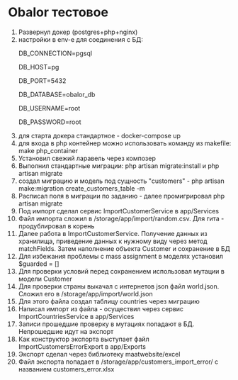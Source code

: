 <h1>Obalor тестовое</h1>
<p>
    <ol>
        <li>Развернул докер (postgres+php+nginx)</li>
        <li>настройки в env-е для соединения с БД:
            <p>DB_CONNECTION=pgsql</p>
            <p>DB_HOST=pg</p>
            <p>DB_PORT=5432</p>
            <p>DB_DATABASE=obalor_db</p>
            <p>DB_USERNAME=root</p>
            <p>DB_PASSWORD=root</p>
        </li>
        <li>для старта докера стандартное - docker-compose up</li>
        <li>для входа в php контейнер можно использовать команду из makefile: make php_container</li>
        <li>Установил свежий ларавель через композер</li>
        <li>Выполнил стандартные миграции: php artisan migrate:install и php artisan migrate</li>
        <li>
        создал миграцию и модель под сущность "customers" - 
        php artisan make:migration create_customers_table -m
        </li>
        <li>Расписал поля в миграции по заданию - далее промигрировал php artisan migrate </li>
        <li>Под импорт сделал сервис ImportCustomerService в app/Services</li>
        <li>Файл импорта сложил в /storage/app/import/random.csv. Для гита - продублировал в корень</li>
        <li>Далее работа в ImportCustomerService. Получение данных из хранилища, 
        приведение данных к нужному виду через метод matchFields. 
        Затем наполнение объекта Customer и сохранение в БД
        </li>
        <li>Для избежания проблемы с mass assignment в моделях установил $guarded = []</li>
        <li>Для проверки условий перед сохранением использовал мутации в модели Customer</li>
        <li>
            Для проверки страны выкачал с интернетов json файл world.json. Сложил его в /storage/app/import/world.json
        </li>
        <li>Для этого файла создал таблицу countries через миграцию</li>
        <li>Написал импорт из файла - осуществил через сервис ImportCountriesService в app/Services</li>
        <li>Записи прошедшие проверку в мутациях попадают в БД. Непрошедшие идут на экспорт</li>
        <li>Как конструктор экспорта выступает файл ImportCustomersErrorExport в app/Exports</li>
        <li>Экспорт сделал через библиотеку maatwebsite/excel</li>
        <li>Файл экспорта попадает в /storage/app/customers_import_error/ с названием customers_error.xlsx</li>
    </ol>
